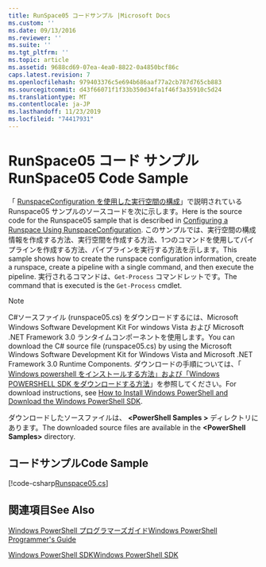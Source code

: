 ```yaml
---
title: RunSpace05 コードサンプル |Microsoft Docs
ms.custom: ''
ms.date: 09/13/2016
ms.reviewer: ''
ms.suite: ''
ms.tgt_pltfrm: ''
ms.topic: article
ms.assetid: 9688cd69-07ea-4ea0-8822-0a4850bcf86c
caps.latest.revision: 7
ms.openlocfilehash: 979403376c5e694b686aaf77a2cb787d765cb883
ms.sourcegitcommit: d43f66071f1f33b350d34fa1f46f3a35910c5d24
ms.translationtype: MT
ms.contentlocale: ja-JP
ms.lasthandoff: 11/23/2019
ms.locfileid: "74417931"
---
```

# <a name="runspace05-code-sample"></a><span data-ttu-id="b4253-102">RunSpace05 コード サンプル</span><span class="sxs-lookup"><span data-stu-id="b4253-102">RunSpace05 Code Sample</span></span>

<span data-ttu-id="b4253-103">「 [RunspaceConfiguration を使用した実行空間の構成](https://msdn.microsoft.com/en-us/42681d19-2d05-4975-befd-afb1990e79b2)」で説明されている Runspace05 サンプルのソースコードを次に示します。</span><span class="sxs-lookup"><span data-stu-id="b4253-103">Here is the source code for the Runspace05 sample that is described in [Configuring a Runspace Using RunspaceConfiguration](https://msdn.microsoft.com/en-us/42681d19-2d05-4975-befd-afb1990e79b2).</span></span> <span data-ttu-id="b4253-104">このサンプルでは、実行空間の構成情報を作成する方法、実行空間を作成する方法、1つのコマンドを使用してパイプラインを作成する方法、パイプラインを実行する方法を示します。</span><span class="sxs-lookup"><span data-stu-id="b4253-104">This sample shows how to create the runspace configuration information, create a runspace, create a pipeline with a single command, and then execute the pipeline.</span></span> <span data-ttu-id="b4253-105">実行されるコマンドは、`Get-Process` コマンドレットです。</span><span class="sxs-lookup"><span data-stu-id="b4253-105">The command that is executed is the `Get-Process` cmdlet.</span></span>

> [!NOTE]
> <span data-ttu-id="b4253-106">C#ソースファイル (runspace05.cs) をダウンロードするには、Microsoft Windows Software Development Kit For windows Vista および Microsoft .NET Framework 3.0 ランタイムコンポーネントを使用します。</span><span class="sxs-lookup"><span data-stu-id="b4253-106">You can download the C# source file (runspace05.cs) by using the Microsoft Windows Software Development Kit for Windows Vista and Microsoft .NET Framework 3.0 Runtime Components.</span></span> <span data-ttu-id="b4253-107">ダウンロードの手順については、「 [Windows powershell をインストールする方法」および「Windows POWERSHELL SDK をダウンロードする方法](/powershell/scripting/developer/installing-the-windows-powershell-sdk)」を参照してください。</span><span class="sxs-lookup"><span data-stu-id="b4253-107">For download instructions, see [How to Install Windows PowerShell and Download the Windows PowerShell SDK](/powershell/scripting/developer/installing-the-windows-powershell-sdk).</span></span>
>
> <span data-ttu-id="b4253-108">ダウンロードしたソースファイルは、 **\<PowerShell Samples >** ディレクトリにあります。</span><span class="sxs-lookup"><span data-stu-id="b4253-108">The downloaded source files are available in the **\<PowerShell Samples>** directory.</span></span>

## <a name="code-sample"></a><span data-ttu-id="b4253-109">コードサンプル</span><span class="sxs-lookup"><span data-stu-id="b4253-109">Code Sample</span></span>

[!code-csharp[Runspace05.cs](../../../../powershell-sdk-samples/SDK-2.0/csharp/Runspace05/Runspace05.cs#L11-L86 "Runspace05.cs")]

## <a name="see-also"></a><span data-ttu-id="b4253-110">関連項目</span><span class="sxs-lookup"><span data-stu-id="b4253-110">See Also</span></span>

[<span data-ttu-id="b4253-111">Windows PowerShell プログラマーズガイド</span><span class="sxs-lookup"><span data-stu-id="b4253-111">Windows PowerShell Programmer's Guide</span></span>](./windows-powershell-programmer-s-guide.md)

[<span data-ttu-id="b4253-112">Windows PowerShell SDK</span><span class="sxs-lookup"><span data-stu-id="b4253-112">Windows PowerShell SDK</span></span>](../windows-powershell-reference.md)
